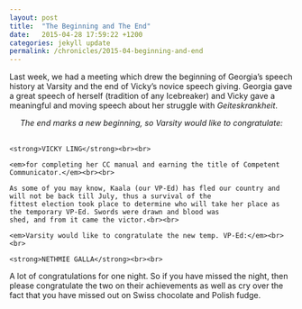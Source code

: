 ```yaml
---
layout: post
title:  "The Beginning and The End"
date:   2015-04-28 17:59:22 +1200
categories: jekyll update
permalink: /chronicles/2015-04-beginning-and-end
---
```

<p>
    Last week, we had a meeting which drew the beginning of Georgia’s speech history at Varsity and the end of Vicky’s 
    novice speech giving.
    Georgia gave a great speech of herself (tradition of any Icebreaker) and Vicky gave a meaningful and moving speech about 
    her struggle with <em>Geiteskrankheit</em>.
</p>
<p style = "text-align: center;">
    <em>The end marks a new beginning, so Varsity would like to congratulate:</em><br><br>

    <strong>VICKY LING</strong><br><br>

    <em>for completing her CC manual and earning the title of Competent Communicator.</em><br><br>

    As some of you may know, Kaala (our VP-Ed) has fled our country and will not be back till July, thus a survival of the 
    fittest election took place to determine who will take her place as the temporary VP-Ed. Swords were drawn and blood was 
    shed, and from it came the victor.<br><br>

    <em>Varsity would like to congratulate the new temp. VP-Ed:</em><br><br>

    <strong>NETHMIE GALLA</strong><br><br>
</p>
<p>
    A lot of congratulations for one night. So if you have missed the night, then please congratulate the two on their achievements 
    as well as cry over the fact that you have missed out on Swiss chocolate and Polish fudge.
</p>

